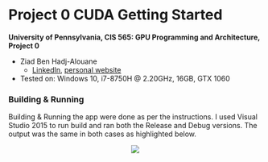 Project 0 CUDA Getting Started
====================

**University of Pennsylvania, CIS 565: GPU Programming and Architecture, Project 0**

* Ziad Ben Hadj-Alouane
  * [LinkedIn](https://www.linkedin.com/in/ziadbha/), [personal website](https://www.seas.upenn.edu/~ziadb/)
* Tested on: Windows 10, i7-8750H @ 2.20GHz, 16GB, GTX 1060

### Building & Running

Building & Running the app were done as per the instructions. I used Visual Studio 2015 to run build and ran both the Release and Debug versions. The output was the same in both cases as highlighted below.

<p align="center">
  <img src="https://github.com/ziedbha/Project0-CUDA-Getting-Started/edit/master/images/app.png"/>
</p>


